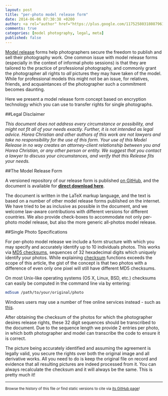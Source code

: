 ```yaml
---
layout: post
title: "per-photo model release form"
date: 2014-06-06 07:30:38 +0200
author: <a rel="author" href="https://plus.google.com/117525803180879614771/about">Horea Christian</a>
comments: true
categories: [model photography, legal, meta]
published: false
---
```


[Model release](http://en.wikipedia.org/wiki/Model_release) forms help photographers secure the freedom to publish and sell their photography work.
One common issue with model release forms (especially in the context of informal photo sessions) is that they are tailored to the practice of professional photography, and commonly grant the photographer all rights to *all* pictures they may have taken of the model.
While for professional models this might not be an issue, for relatives, friends, and acquaintances of the photographer such a commitment becomes daunting.

Here we present a model release form concept based on encryption technology which you can use to transfer rights for single photographs.

<!-- more -->

##Legal Disclaimer

*This document does not address every circumstance or possibility, and might not fit all of your needs exactly. Further, it is not intended as legal advice. Horea Christian and other authors of this work are not lawyers and take no responsibility for the use of this form. Your use of this Model Release in no way creates an attorney-client relationship between you and Horea Christian, or any other person or entity. We suggest that you contact a lawyer to discuss your circumstances, and verify that this Release fits your needs.*

##The Model Release Form

A versioned repository of our release form is published [on GitHub](https://github.com/TheChymera/model-release-form), and the document is available for **[direct download here](http://chymera.eu/resources/mrf/mrf.pdf)**.

The document is written in the LaTeX markup language, and the text is based on a number of other model release forms published on the internet.
We have tried to be as inclusive as possible in the document, and we welcome law-aware contributions with different versions for different countries.
We also provide check-boxes to accommodate not only per-photo model release, but also the more generic all-photos model release. 

##Single Photo Specifications

For per-photo model release we include a form structure with which you may specify and accurately identify up to 10 individuals photos.
This works via [MD5 checksums](http://en.wikipedia.org/wiki/Md5), sequences of 32 hexadecimal digits which uniquely identify your photos.
While explaining [checksum](http://en.wikipedia.org/wiki/Checksum) functions exceeds the scope of this article, the gist of the concept is that two photos with a difference of even only one pixel will still have different MD5 checksums.

On most Unix-like operating systems (OS X, Linux, BSD, etc.) checksums can easily be computed in the command line via by entering: 

```bash
md5sum /path/to/your/original/photo
```

Windows users may use a number of free online services instead - such as [this](http://sha1md5checksum.bugaco.com/cryptocalc/index.html).

After obtaining the checksum of the photos for which the photographer desires release rights, these 32 digit sequences should be transcribed to the document.
Due to the sequence length we provide 2 entries per photo, in which both photographer and model can transcribe the code to ensure it is correct.

The picture being accurately identified and assuming the agreement is legally valid, you secure the rights over both the original image and all derivative works.
All you need to do is keep the original file on record and evidence that all resulting pictures are indeed processed from it.
You can always recalculate the checksum and it will always be the same.
This is pretty much it!

---
<sup>Browse the history of this file *or* find static versions to cite via [its GitHub page](https://github.com/TheChymera/chymeric_tutorials/blob/master/source/_posts/2014-06-06-per-photo-model-release-form.markdown)!</sup>

